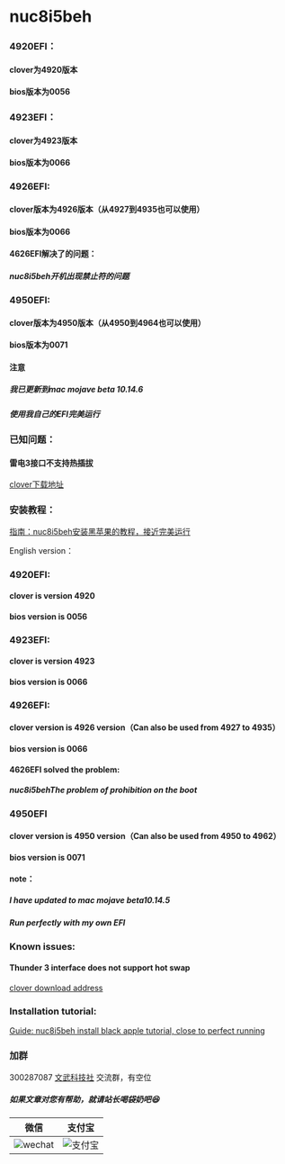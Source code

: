 # nuc8i5beh

### 4920EFI：

#### clover为4920版本

#### bios版本为0056



### 4923EFI：

#### clover为4923版本

#### bios版本为0066



### 4926EFI:

#### clover版本为4926版本（从4927到4935也可以使用）

#### bios版本为0066

#### 4626EFI解决了的问题：

##### nuc8i5beh开机出现禁止符的问题

### 4950EFI:

#### clover版本为4950版本（从4950到4964也可以使用）

#### bios版本为0071

#### 注意

##### 我已更新到mac mojave beta 10.14.6

##### 使用我自己的EFI完美运行

### 已知问题：

#### 雷电3接口不支持热插拔



[clover下载地址](https://github.com/Dids/clover-builder/releases)



### 安装教程：

[指南：nuc8i5beh安装黑苹果的教程，接近完美运行](http://chengxuxiaohei.cn/mac-anzhuang.html)



English version：

### 4920EFI:

#### clover is version 4920

#### bios version is 0056



### 4923EFI:

#### clover is version 4923

#### bios version is 0066



### 4926EFI:

#### clover version is 4926 version（Can also be used from 4927 to 4935）

#### bios version is 0066



#### 4626EFI solved the problem:

##### nuc8i5behThe problem of prohibition on the boot



### 4950EFI

#### clover version is 4950 version（Can also be used from 4950 to 4962）

#### bios version is 0071



#### note：

##### I have updated to mac mojave beta10.14.5

##### Run perfectly with my own EFI



### Known issues:

#### Thunder 3 interface does not support hot swap



[clover download address](https://github.com/Dids/clover-builder/releases)



### Installation tutorial:

[Guide: nuc8i5beh install black apple tutorial, close to perfect running](https://chengxuxiaohei.cn/mac-anzhuang-en.html)



### 加群

300287087        <a target="_blank" href="//shang.qq.com/wpa/qunwpa?idkey=0fced924c58ee0997c8560a01bcf4bf34ea684952a90c2bf8094fc2b0903711a">文武科技社</a>   交流群，有空位



##### 如果文章对您有帮助，就请站长喝袋奶吧😆

|                           微信                            |                         支付宝                         |
| :-------------------------------------------------------: | :----------------------------------------------------: |
| ![wechat](https://chengxuxiaohei.cn/images/wechatpay.png) | ![支付宝](https://chengxuxiaohei.cn/images/alipay.jpg) |

